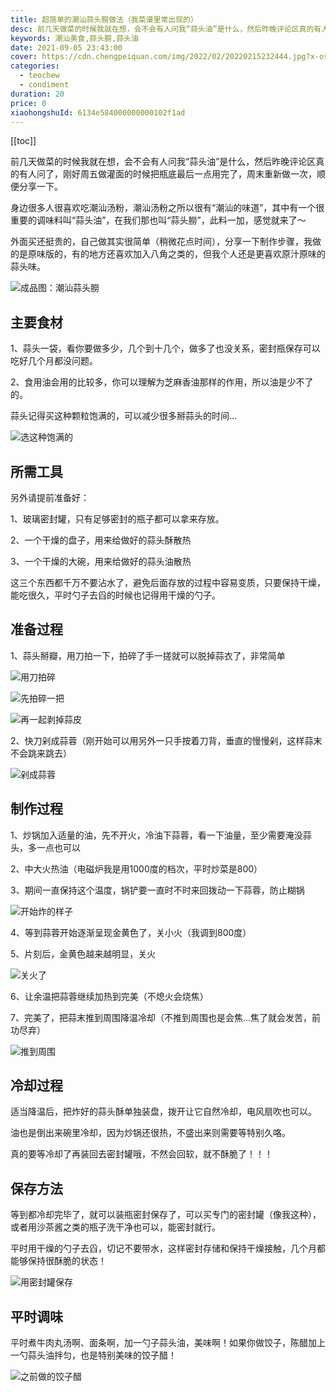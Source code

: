```yaml
---
title: 超简单的潮汕蒜头朥做法（我菜谱里常出现的）
desc: 前几天做菜的时候我就在想，会不会有人问我“蒜头油”是什么，然后昨晚评论区真的有人问了，刚好周五做灌面的时候把瓶底最后一点用完了，周末重新做一次，顺便分享一下。
keywords: 潮汕美食,蒜头朥,蒜头油
date: 2021-09-05 23:43:00
cover: https://cdn.chengpeiquan.com/img/2022/02/20220215232444.jpg?x-oss-process=image/interlace,1
categories:
  - teochew
  - condiment
duration: 20
price: 0
xiaohongshuId: 6134e584000000000102f1ad
---
```


[[toc]]

前几天做菜的时候我就在想，会不会有人问我“蒜头油”是什么，然后昨晚评论区真的有人问了，刚好周五做灌面的时候把瓶底最后一点用完了，周末重新做一次，顺便分享一下。

身边很多人很喜欢吃潮汕汤粉，潮汕汤粉之所以很有“潮汕的味道”，其中有一个很重要的调味料叫“蒜头油”，在我们那也叫“蒜头朥”，此料一加，感觉就来了～

外面买还挺贵的，自己做其实很简单（稍微花点时间），分享一下制作步骤，我做的是原味版的，有的地方还喜欢加入八角之类的，但我个人还是更喜欢原汁原味的蒜头味。

![成品图：潮汕蒜头朥](https://cdn.chengpeiquan.com/img/2022/02/20220215232503.jpg?x-oss-process=image/interlace,1)

## 主要食材

1、蒜头一袋，看你要做多少，几个到十几个，做多了也没关系，密封瓶保存可以吃好几个月都没问题。

2、食用油会用的比较多，你可以理解为芝麻香油那样的作用，所以油是少不了的。

蒜头记得买这种颗粒饱满的，可以减少很多掰蒜头的时间…

![选这种饱满的](https://cdn.chengpeiquan.com/img/2022/02/20220215232455.jpg?x-oss-process=image/interlace,1)

## 所需工具

另外请提前准备好：

1、玻璃密封罐，只有足够密封的瓶子都可以拿来存放。

2、一个干燥的盘子，用来给做好的蒜头酥散热

3、一个干燥的大碗，用来给做好的蒜头油散热

这三个东西都千万不要沾水了，避免后面存放的过程中容易变质，只要保持干燥，能吃很久，平时勺子去舀的时候也记得用干燥的勺子。

## 准备过程

1、蒜头掰瓣，用刀拍一下，拍碎了手一搓就可以脱掉蒜衣了，非常简单

![用刀拍碎](https://cdn.chengpeiquan.com/img/2022/02/20220215232456.jpg?x-oss-process=image/interlace,1)

![先拍碎一把](https://cdn.chengpeiquan.com/img/2022/02/20220215232457.jpg?x-oss-process=image/interlace,1)

![再一起剥掉蒜皮](https://cdn.chengpeiquan.com/img/2022/02/20220215232458.jpg?x-oss-process=image/interlace,1)

2、快刀剁成蒜蓉（刚开始可以用另外一只手按着刀背，垂直的慢慢剁，这样蒜末不会跳来跳去）

![剁成蒜蓉](https://cdn.chengpeiquan.com/img/2022/02/20220215232459.jpg?x-oss-process=image/interlace,1)

## 制作过程

1、炒锅加入适量的油，先不开火，冷油下蒜蓉，看一下油量，至少需要淹没蒜头，多一点也可以

2、中大火热油（电磁炉我是用1000度的档次，平时炒菜是800）

3、期间一直保持这个温度，锅铲要一直时不时来回拨动一下蒜蓉，防止糊锅

![开始炸的样子](https://cdn.chengpeiquan.com/img/2022/02/20220215232500.jpg?x-oss-process=image/interlace,1)

4、等到蒜蓉开始逐渐呈现金黄色了，关小火（我调到800度）

5、片刻后，金黄色越来越明显，关火

![关火了](https://cdn.chengpeiquan.com/img/2022/02/20220215232501.jpg?x-oss-process=image/interlace,1)

6、让余温把蒜蓉继续加热到完美（不熄火会烧焦）

7、完美了，把蒜末推到周围降温冷却（不推到周围也是会焦…焦了就会发苦，前功尽弃）

![推到周围](https://cdn.chengpeiquan.com/img/2022/02/20220215232502.jpg?x-oss-process=image/interlace,1)

## 冷却过程

适当降温后，把炸好的蒜头酥单独装盘，拨开让它自然冷却，电风扇吹也可以。

油也是倒出来碗里冷却，因为炒锅还很热，不盛出来则需要等特别久咯。

真的要等冷却了再装回去密封罐哦，不然会回软，就不酥脆了！！！

## 保存方法

等到都冷却完毕了，就可以装瓶密封保存了，可以买专门的密封罐（像我这种），或者用沙茶酱之类的瓶子洗干净也可以，能密封就行。

平时用干燥的勺子去舀，切记不要带水，这样密封存储和保持干燥接触，几个月都能够保持很酥脆的状态！

![用密封罐保存](https://cdn.chengpeiquan.com/img/2022/02/20220215232503.jpg?x-oss-process=image/interlace,1)

## 平时调味

平时煮牛肉丸汤啊、面条啊，加一勺子蒜头油，美味啊！如果你做饺子，陈醋加上一勺蒜头油拌匀，也是特别美味的饺子醋！

![之前做的饺子醋](https://cdn.chengpeiquan.com/img/2022/02/20220215232504.jpg?x-oss-process=image/interlace,1)
